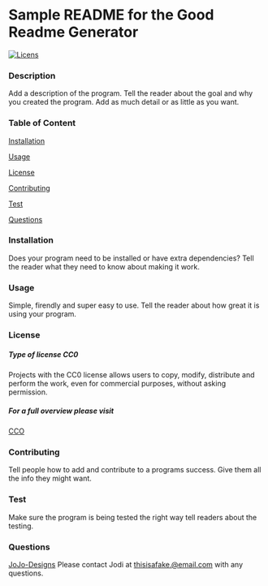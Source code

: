 # Sample README for the Good Readme Generator
  [![Licens](https://img.shields.io/badge/License-CC0%202.0-blue.svg)](https://opensource.org/licenses/CC0)
  ### Description
  Add a description of the program. Tell the reader about the goal and why you created the program. Add as much detail or as little as you want.  
  ### Table of Content
  [Installation](#Installation)

  [Usage](#Usage)
  
  [License](#License)

  [Contributing](#Contributing)

  [Test](#Test)

  [Questions](#Questions)

  ### Installation
  Does your program need to be installed or have extra dependencies? Tell the reader what they need to know about making it work.
  ### Usage
  Simple, firendly and super easy to use. Tell the reader about how great it is using your program. 
  ### License
  ##### Type of license CC0
  Projects with the CC0 license allows users to copy, modify, distribute and perform the work, even for commercial purposes, without asking permission.
 ##### For a full overview please visit
[CCO](https://creativecommons.org/publicdomain/zero/1.0/legalcode)  
  ### Contributing
  Tell people how to add and contribute to a programs success. Give them all the info they might want.
  ### Test
  Make sure the program is being tested the right way tell readers about the testing.
  ### Questions
  [JoJo-Designs](https://github.com/JoJo-Designs)
  Please contact Jodi at thisisafake.@email.com with any questions.
